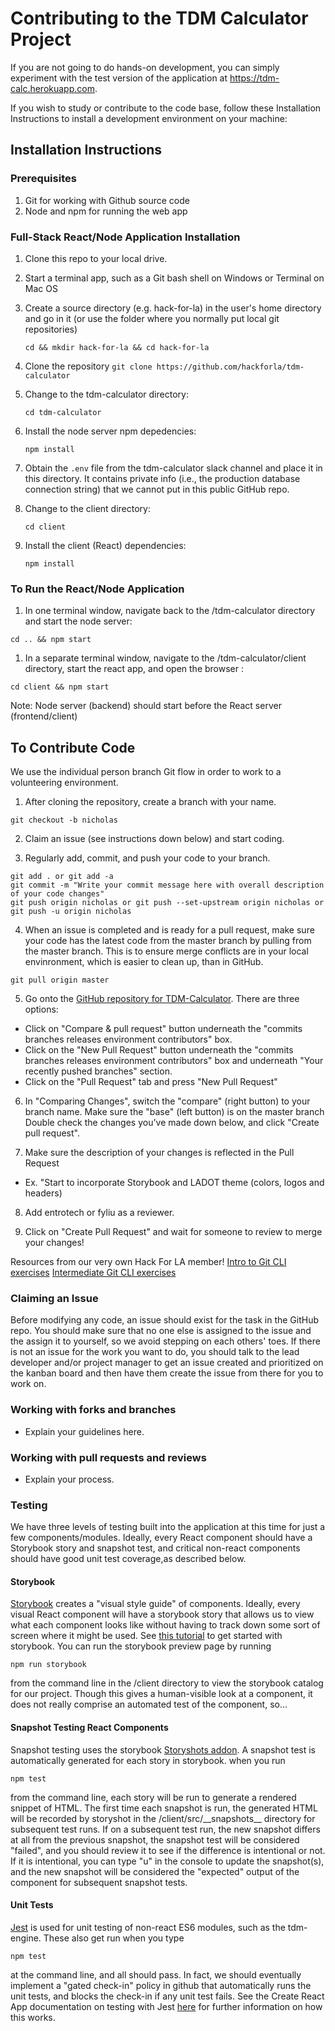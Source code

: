 # Contributing to the TDM Calculator Project

If you are not going to do hands-on development, you can simply experiment
with the test version of the application at <a href="https://tdm-calc.herokuapp.com"> https://tdm-calc.herokuapp.com</a>.

If you wish to study or contribute to the code base, follow these Installation
Instructions to install a development environment on your machine:

## Installation Instructions

### Prerequisites

1. Git for working with Github source code
2. Node and npm for running the web app

### Full-Stack React/Node Application Installation

1. Clone this repo to your local drive.

1. Start a terminal app, such as a Git bash shell on Windows or Terminal on Mac OS
1. Create a source directory (e.g. hack-for-la) in the user's home directory and go in it (or use the folder where you normally put local git repositories)
   ```
   cd && mkdir hack-for-la && cd hack-for-la
   ```
1. Clone the repository
   `git clone https://github.com/hackforla/tdm-calculator`

     </p></details>

1. Change to the tdm-calculator directory:
   ```
   cd tdm-calculator
   ```
1. Install the node server npm depedencies:
   ```
   npm install
   ```
1. Obtain the `.env` file from the tdm-calculator slack channel and place it in this directory. It contains private info (i.e., the production database connection string) that we cannot put in this public GitHub repo.
1. Change to the client directory:
   ```
   cd client
   ```
1. Install the client (React) dependencies:
   ```
   npm install
   ```

### To Run the React/Node Application

1. In one terminal window, navigate back to the /tdm-calculator directory and start the node server:
``` 
cd .. && npm start 
```
1. In a separate terminal window, navigate to the /tdm-calculator/client directory, start the react app, and open the browser : 
``` 
cd client && npm start 
```
Note: Node server (backend) should start before the React server (frontend/client)

## To Contribute Code

We use the individual person branch Git flow in order to work to a volunteering environment. 

1. After cloning the repository, create a branch with your name. 
```
git checkout -b nicholas
```

2. Claim an issue (see instructions down below) and start coding.

3. Regularly add, commit, and push your code to your branch.
```
git add . or git add -a
git commit -m "Write your commit message here with overall description of your code changes"
git push origin nicholas or git push --set-upstream origin nicholas or git push -u origin nicholas
```

4. When an issue is completed and is ready for a pull request, make sure your code has the latest code from the master branch by pulling from the master branch. This is to ensure merge conflicts are in your local envinronment, which is easier to clean up, than in GitHub.
```
git pull origin master
```

5. Go onto the [GitHub repository for TDM-Calculator](https://github.com/hackforla/tdm-calculator). There are three options:
- Click on "Compare & pull request" button underneath the "commits branches releases environment contributors" box.
- Click on the "New Pull Request" button underneath the "commits branches releases environment contributors" box and underneath "Your recently pushed branches" section.
- Click on the "Pull Request" tab and press "New Pull Request"

6. In "Comparing Changes", switch the "compare" (right button) to your branch name. Make sure the "base" (left button) is on the master branch Double check the changes you've made down below, and click "Create pull request".

7. Make sure the description of your changes is reflected in the Pull Request
- Ex. "Start to incorporate Storybook and LADOT theme (colors, logos and headers)

8. Add entrotech or fyliu as a reviewer. 

9. Click on "Create Pull Request" and wait for someone to review to merge your changes!

Resources from our very own Hack For LA member!
[Intro to Git CLI exercises](https://github.com/ndanielsen/intro-cli-git-github)
[Intermediate Git CLI exercises](https://github.com/ndanielsen/intermediate-cli-git-github)

### Claiming an Issue

Before modifying any code, an issue should exist for the task in the GitHub repo. You should make sure that no one else is assigned to the issue and the assign it to yourself, so we avoid stepping on each others' toes. If there is not an issue for the work you want to do, you should talk to the lead developer and/or project manager to get an issue created and prioritized on the kanban board and then have them create the issue from there for you to work on.

### Working with forks and branches

- Explain your guidelines here.

### Working with pull requests and reviews

- Explain your process.

### Testing

We have three levels of testing built into the application at this time for just a few components/modules. Ideally, every React component should have a Storybook story and snapshot test, and critical non-react components should have good unit test coverage,as described below.

#### Storybook

[Storybook](https://storybook.js.org/) creates a "visual style guide" of components. Ideally, every visual React component will have a storybook story that allows us to view what each component looks like without having to track down some sort of screen where it might be used. See [this tutorial](https://www.learnstorybook.com/react/en/get-started) to get started with storybook. You can run the storybook preview page by running

`npm run storybook`

from the command line in the /client directory to view the storybook catalog for our project. Though this gives a human-visible look at a component, it does not really comprise an automated test of the component, so...

#### Snapshot Testing React Components

Snapshot testing uses the storybook [Storyshots addon](https://github.com/storybookjs/storybook/tree/master/addons/storyshots). A snapshot test is automatically generated for each story in storybook. when you run

`npm test`

from the command line, each story will be run to generate a rendered snippet of HTML. The first time each snapshot is run, the generated HTML will be recorded by storyshot in the /client/src/\_\_snapshots\_\_ directory for subsequent test runs. If on a subsequent test run, the new snapshot differs at all from the previous snapshot, the snapshot test will be considered "failed", and you should review it to see if the difference is intentional or not. If it is intentional, you can type "u" in the console to update the snapshot(s), and the new snapshot will be considered the "expected" output of the component for subsequent snapshot tests.

#### Unit Tests

[Jest](https://jestjs.io/) is used for unit testing of non-react ES6 modules, such as the tdm-engine. These also get run when you type

`npm test`

at the command line, and all should pass. In fact, we should eventually implement a "gated check-in" policy in github that automatically runs the unit tests, and blocks the check-in if any unit test fails. See the Create React App documentation on testing with Jest [here](https://facebook.github.io/create-react-app/docs/running-tests) for further information on how this works.
